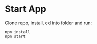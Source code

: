 
<!-- # Tools
* create-react-app cli
* React MDL material design
* React Router v4 -->

# Start App
Clone repo, install, cd into folder and run:
```git
npm install
npm start
```

